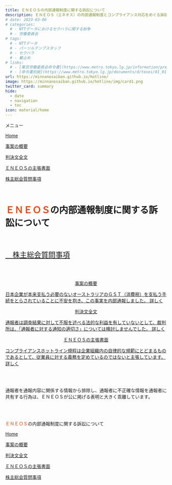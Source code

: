 ```yaml
---
title: ＥＮＥＯＳの内部通報制度に関する訴訟について
description: ＥＮＥＯＳ（エネオス）の内部通報制度とコンプライアンス対応をめぐる訴訟について、山田悠一郎裁判官・坂巻陽士裁判官の判決文を通じて、日本の通報窓口における透明性や調査姿勢を検証しています。
# date: 2023-03-06
# categories:
  # - NTTデータにおけるセクハラに関する紛争
  # - 労働委員会
# tags:
  # - NTTデータ
  # - パーソルテンプスタッフ
  # - セクハラ
  # - 雇止め
# links:
  # - [東京労働委員会命令書](https://www.metro.tokyo.lg.jp/information/press/2024/03/2024030701)
  # - [命令書別紙](https://www.metro.tokyo.lg.jp/documents/d/tosei/01_01b_02)
url: https://minnanosaiban.github.io/hotline/
image: https://minnanosaiban.github.io/hotline/img/card1.png
twitter_card: summary
hide:
  - date
  - navigation
  - toc
icon: material/home
---
```


<div class="hamburger" onclick="toggleMenu()"> <i class="fa-solid fa-bars"></i> メニュー</div>
<div id="mobileMenu" class="mobile-menu">
  <p class="mobile small doc pad1">
    <i class="fa-solid fa-house"></i> <a href="https://minnanosaiban.github.io/hotline/" class="arrow-link-small">Home</a>
  </p>
  <p class="mobile small doc pad1">
    <i class="bi bi-chevron-compact-right"></i>
    <a href="https://minnanosaiban.github.io/hotline/summary/" class="arrow-link-small">事案の概要</a>
  </p>
  <p class="mobile small doc pad1">
    <i class="bi bi-chevron-compact-right"></i>
    <a href="https://minnanosaiban.github.io/hotline/judgment/" class="arrow-link-small">判決文全文</a>
  </p>
  <p class="mobile small doc pad1">
    <i class="bi bi-chevron-compact-right"></i>
    <a href="https://minnanosaiban.github.io/hotline/argument/" class="arrow-link-small">ＥＮＥＯＳの主張書面</a>
  </p>
  <p class="mobile small doc pad1" style="margin-bottom: 0.4rem !important;">
    <i class="bi bi-chevron-compact-right"></i>
    <a href="https://minnanosaiban.github.io/hotline/summary/agm/" class="arrow-link-small">株主総会質問事項</a>
  </p>
</div>

<p style="margin: 0;">
  <a href="https://twitter.com/share?url=https://minnanosaiban.github.io/hotline/ &text=ＥＮＥＯＳの内部通報制度に関する訴訟について"
     target="_blank" class="x-share" style="color: #FFFFFF;">
    <i class="fa-brands fa-x-twitter"></i> でシェア
  </a>
</p>

<h1 class="top-title" style="margin-bottom: 4rem !important;">
  <span style="color: #e94709;">ＥＮＥＯＳ</span>の内部通報制度に関する訴訟について
</h1>

<p class="link-nav" style="font-size: 1.6em; margin-top: 4rem !important; margin-bottom: 0.8rem !important;">
<a href="https://minnanosaiban.github.io/hotline/summary/agm/" class="arrow-link" >
  <span class="arrow"><i class="fa-solid fa-angles-right"></i>　</span>株主総会質問事項
</a></p>

<div class="nt-cards nt-grid cols-3" style="margin-top: 4rem !important; margin-bottom: 4rem !important;">
    <a href="https://minnanosaiban.github.io/hotline/summary/" class="nt-card">
        <div class="nt-card-content">
            <p class="nt-card-title" style="text-align: center;">事案の概要</p>
            <p class="nt-card-text">日本企業が本来支払う必要のないオーストラリアのＧＳＴ（消費税）を支払う手続をとらされていることに不安を抱き、この事実を内部通報しました。
            <span class="nt-card-arrow"> 詳しく <i class="bi bi-arrow-right"></i></span></p>
        </div>
    </a>
        <a href="https://minnanosaiban.github.io/hotline/judgment/" class="nt-card">
        <div class="nt-card-content">
            <p class="nt-card-title" style="text-align: center;">判決文全文</p>
            <p class="nt-card-text">通報者は調査結果に対して不服を述べる法的な利益を有していないとして、裁判所は、「通報者に対する通知の適切さ」については検討しませんでした。
            <span class="nt-card-arrow"> 詳しく <i class="bi bi-arrow-right"></i></span></p>
        </div>
    </a>
    <a href="https://minnanosaiban.github.io/hotline/argument/" class="nt-card">
        <div class="nt-card-content">
            <p class="nt-card-title" style="text-align: center;">ＥＮＥＯＳの主張書面</p>
            <p class="nt-card-text">コンプライアンスホットライン規程は企業組織内の自律的な規範にとどまるものであるとして、従業員に対する義務を定めているのではないと主張しています。
            <span class="nt-card-arrow"> 詳しく <i class="bi bi-arrow-right"></i></span></p>
        </div>
    </a>
</div>

<p class="large" style="margin-top: 4rem !important; margin-bottom: 4rem !important;">
通報者を通報内容に関係する情報から排除し、通報者に不正確な情報を通報者に共有する行為は、ＥＮＥＯＳが公に掲げる表明と大きく乖離しています。
</p>

<p class="foot-title mobile bottom-nav" style="margin-bottom: 0.2rem !important;">
<span style="color: #e94709;">ＥＮＥＯＳ</span>の内部通報制度に関する訴訟について</p>
<p class="mobile small doc" style="margin-bottom: 0.2rem !important;">
<i class="fa-solid fa-house"></i> <a href="https://minnanosaiban.github.io/hotline/" class="arrow-link-small">Home</a></p>
<p class="mobile small doc" style="margin-bottom: 0.2rem !important;">
<i class="bi bi-chevron-compact-right"></i> <a href="https://minnanosaiban.github.io/hotline/summary/" class="arrow-link-small">事案の概要</a></p>
<p class="mobile small doc" style="margin-bottom: 0.2rem !important;">
<i class="bi bi-chevron-compact-right"></i> <a href="https://minnanosaiban.github.io/hotline/judgment/" class="arrow-link-small">判決文全文</a></p>
<p class="mobile small doc" style="margin-bottom: 0.2rem !important;">
<i class="bi bi-chevron-compact-right"></i><a href="https://minnanosaiban.github.io/hotline/argument/" class="arrow-link-small"> ＥＮＥＯＳの主張書面</a></p>
<p class="mobile small doc" style="margin-bottom: 0.8rem !important;">
<i class="bi bi-chevron-compact-right"></i> <a href="https://minnanosaiban.github.io/hotline/summary/agm/" class="arrow-link-small">株主総会質問事項</a></p>
<script>
function toggleMenu() {
  const menu = document.getElementById("mobileMenu");
  menu.style.display = (menu.style.display === "block") ? "none" : "block";
}
</script>
